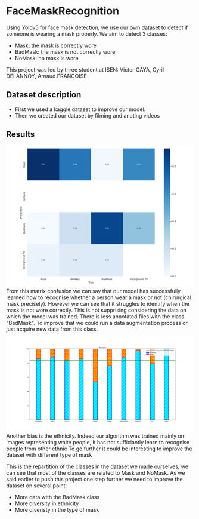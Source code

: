 # FaceMaskRecognition
Using Yolov5 for face mask detection, we use our own dataset to detect if someone is wearing a mask properly.
We aim to detect 3 classes:
- Mask: the mask is correctly wore
- BadMask: the mask is not correctly wore
- NoMask: no mask is wore

This project was led by three student at ISEN: Victor GAYA, Cyril DELANNOY, Arnaud FRANCOISE

## Dataset description
* First we used a kaggle dataset to improve our model.
* Then we created our dataset by filming and anoting videos


## Results
![alt text](https://github.com/goldentrex/FaceMaskRecognition/blob/8448a80c6aca3981e1dbb151463fa288b41dfe3a/Demo/confusionmatrix.png)
From this matrix confusion we can say that our model has successfully learned how to recognise whether a person wear a mask or not (chirurgical mask precisely). However we can see that it struggles to identify when the mask is not wore correctly.
This is not supprising considering the data on which the model was trained. There is less annotated files with the class "BadMask". To improve that we could run a data augmentation process or just acquire new data from this class.

![alt text](https://github.com/ArnaudFRANCOISE/StackOverflow_tags_prediction/blob/fea39a8f4c38a7e9539591b9d3c7a66f1c254376/RNN_model/Accuracy.png?raw=true)
Another bias is the ethnicity. Indeed our algorithm was trained mainly on images representing white people, it has not sufficiantly learn to recognise people from other ethnic
To go further it could be interesting to improve the dataset with different type of mask

This is the repartition of the classes in the dataset we made ourselves, we can see that most of the classes are related to Mask and NoMask.
As we said earlier to push this project one step further we need to improve the dataset on several point: 

*   More data with the BadMask class
*   More diversity in ethnicity
*   More diveristy in the type of mask

